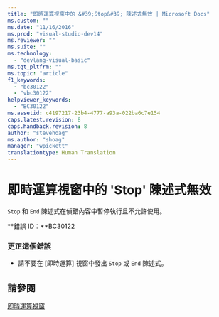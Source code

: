 ```yaml
---
title: "即時運算視窗中的 &#39;Stop&#39; 陳述式無效 | Microsoft Docs"
ms.custom: ""
ms.date: "11/16/2016"
ms.prod: "visual-studio-dev14"
ms.reviewer: ""
ms.suite: ""
ms.technology: 
  - "devlang-visual-basic"
ms.tgt_pltfrm: ""
ms.topic: "article"
f1_keywords: 
  - "bc30122"
  - "vbc30122"
helpviewer_keywords: 
  - "BC30122"
ms.assetid: c4197217-23b4-4777-a93a-022ba6c7e154
caps.latest.revision: 8
caps.handback.revision: 8
author: "stevehoag"
ms.author: "shoag"
manager: "wpickett"
translationtype: Human Translation
---
```

# 即時運算視窗中的 &#39;Stop&#39; 陳述式無效
`Stop` 和 `End` 陳述式在偵錯內容中暫停執行且不允許使用。  
  
 **錯誤 ID︰**BC30122  
  
### 更正這個錯誤  
  
-   請不要在 \[即時運算\] 視窗中發出 `Stop` 或 `End` 陳述式。  
  
## 請參閱  
 [即時運算視窗](/visual-studio/ide/reference/immediate-window)
